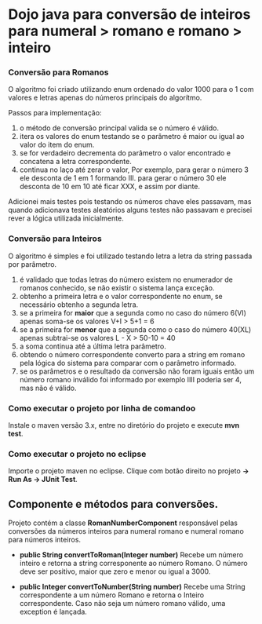 # Dojo java para conversão de  inteiros para numeral > romano e romano > inteiro

### Conversão para Romanos
O algoritmo foi criado utilizando enum ordenado do valor 1000 para o 1 com valores e letras apenas do números principais do algorítmo.

Passos para implementação:
 1. o método de conversão principal valida se o número é válido.
 2. itera os valores do enum testando se o parâmetro é maior ou igual ao valor do item do enum. 
 3. se for verdadeiro decrementa do parâmetro o valor encontrado e concatena a letra correspondente.
 4. continua no laço até zerar o valor, 
 Por exemplo, 
 para gerar o número 3 ele desconta de 1 em 1 formando III. 
 para gerar o número 30 ele desconta de 10 em 10 até ficar XXX, e assim por diante. 
 
Adicionei mais testes pois testando os números chave eles passavam, mas quando adicionava testes aleatórios alguns testes não passavam e precisei rever a lógica utilizada inicialmente.


### Conversão para Inteiros
O algoritmo é simples e foi utilizado testando letra a letra da string passada por parâmetro.
 1. é validado que todas letras do número existem no enumerador de romanos conhecido, se não existir o sistema lança exceção.
 2. obtenho a primeira letra e o valor correspondente no enum, se necessário obtenho a segunda letra.
 3. se a primeira for **maior** que a segunda como no caso do número 6(VI) apenas soma-se os valores V+I > 5+1 = 6
 4. se a primeira for **menor** que a segunda como o caso do número 40(XL) apenas subtrai-se os valores L - X > 50-10 = 40
 5. a soma continua até a última letra parâmetro.
 6. obtendo o número correspondente converto para a string em romano pela lógica do sistema para comparar com o parâmetro informado.
 7. se os parâmetros e o resultado da conversão não foram iguais então um número romano inválido foi informado por exemplo IIII poderia ser 4, mas não é válido. 
  
### Como executar o projeto por linha de comandoo
Instale o maven versão 3.x, entre no diretório do projeto e execute **mvn test**.

### Como executar o projeto no eclipse
Importe o projeto maven no eclipse.
Clique com botão direito no projeto **-> Run As -> JUnit Test**.


## Componente e métodos para conversões.
Projeto contém a classe **RomanNumberComponent** responsável pelas conversões da números inteiros para numeral romano e numeral romano para números inteiros.

- **public String convertToRoman(Integer number)**
Recebe um número inteiro e retorna a string corresponente ao número Romano.
O número deve ser positivo, maior que zero e menor ou igual a 3000.


- **public Integer convertToNumber(String number)**
Recebe uma String correspondente a um número Romano e retorna o Inteiro correspondente.
Caso não seja um número romano válido, uma exception é lançada.



